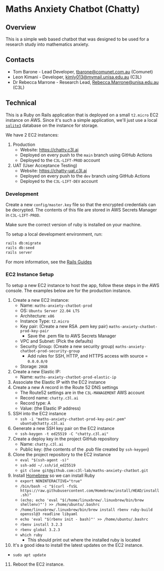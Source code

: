 # Maths Anxiety Chatbot (Chatty)

## Overview

This is a simple web based chatbot that was designed to be used for a research
study into mathematics anxiety.

## Contacts

- Tom Barone - Lead Developer, tbarone@comunet.com.au (Comunet)
- Leon Kimani - Developer, kimly013@mymail.unisa.edu.au (C3L)
- Dr Rebecca Marrone - Research Lead, Rebecca.Marrone@unisa.edu.au (C3L)

## Technical

This is a Ruby on Rails application that is deployed on a small `t2.micro` EC2
instance on AWS. Since it's such a simple application, we'll just use a local
[`sqlite3`](https://www.sqlite.org/) database on the instance for storage.

We have 2 EC2 instances:

1. Production
   - Website: https://chatty.c3l.ai
   - Deployed on every push to the `main` branch using GitHub Actions
   - Deployed to the `C3L-LIFT-PROD` account
2. UAT (User Acceptance Testing)
   - Website: https://chatty-uat.c3l.ai
   - Deployed on every push to the `dev` branch using GitHub Actions
   - Deployed to the `C3L-LIFT-DEV` account

### Development

Create a new `config/master.key` file so that the encrypted credentials can be
decrypted. The contents of this file are stored in AWS Secrets Manager in
`C3L-LIFT-PROD`.

Make sure the correct version of ruby is installed on your machine.

To setup a local development environment, run:

```bash
rails db:migrate
rails db:seed
rails server
```

For more information, see the [Rails Guides](https://guides.rubyonrails.org)

### EC2 Instance Setup

To setup a new EC2 instance to host the app, follow these steps in the AWS
console. The examples below are for the production instance.

1. Create a new EC2 instance:
   - Name: `maths-anxiety-chatbot-prod`
   - OS: `Ubuntu Server 22.04 LTS`
   - Architecture: `x86`
   - Instance Type: `t2.micro`
   - Key pair: (Create a new RSA .pem key pair)
     `maths-anxiety-chatbot-prod-key-pair`
     - Save the .pem file to AWS Secrets Manager
   - VPC and Subnet: (Pick the defaults)
   - Security Group: (Create a new security group)
     `maths-anxiety-chatbot-prod-security-group`
     - Add rules for SSH, HTTP, and HTTPS access with source = `0.0.0.0/0`
   - Storage: `20GB`
2. Create a new Elastic IP:
   - Name: `maths-anxiety-chatbot-prod-elastic-ip`
3. Associate the Elastic IP with the EC2 instance
4. Create a new A record in the Route 52 DNS settings
   - The Route52 settings are in the `C3L-MANAGEMENT` AWS account
   - Record name: `chatty.c3l.ai`
   - Record type: A
   - Value: (the Elastic IP address)
5. SSH into the EC2 instance
   - `ssh -i "maths-anxiety-chatbot-prod-key-pair.pem" ubuntu@chatty.c3l.ai`
6. Generate a new SSH key pair on the EC2 instance
   - `ssh-keygen -t ed25519 -C "chatty.c3l.ai"`
7. Create a deploy key in the project GitHub repository
   - Name: `chatty.c3l.ai`
   - Public key: (the contents of the .pub file created by `ssh-keygen`)
8. Clone the project repository to the EC2 instance
   - `eval "$(ssh-agent -s)"`
   - `ssh-add ~/.ssh/id_ed25519`
   - `git clone git@github.com:c3l-lab/maths-anxiety-chatbot.git`
9. Install [Homebrew](https://brew.sh/) so we can install Ruby
   - `export NONINTERACTIVE="true"`
   - `/bin/bash -c "$(curl -fsSL https://raw.githubusercontent.com/Homebrew/install/HEAD/install.sh)"`
   - `(echo; echo 'eval "$(/home/linuxbrew/.linuxbrew/bin/brew shellenv)"') >> /home/ubuntu/.bashrc`
   - `/home/linuxbrew/.linuxbrew/bin/brew install rbenv ruby-build openssl@3 readline libyaml`
   - `echo 'eval "$(rbenv init - bash)"' >> /home/ubuntu/.bashrc`
   - `rbenv install 3.2.3`
   - `rbenv global 3.2.3`
   - `which ruby`
     - This should print out where the installed ruby is located
10. It's a good idea to install the latest updates on the EC2 instance.

- `sudo apt update`

11. Reboot the EC2 instance.
